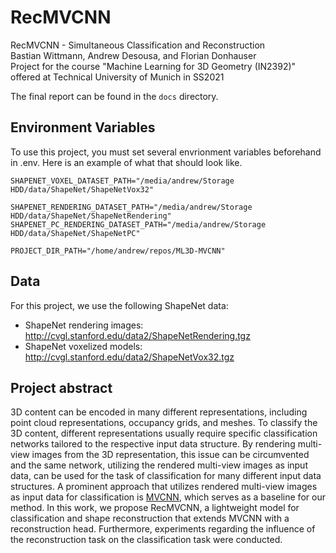# RecMVCNN
RecMVCNN - Simultaneous Classification and Reconstruction<br/>
Bastian Wittmann, Andrew Desousa, and Florian Donhauser<br/>
Project for the course "Machine Learning for 3D Geometry (IN2392)" offered at Technical University of Munich in SS2021

The final report can be found in the `docs` directory.

## Environment Variables
To use this project, you must set several envrionment variables beforehand in .env. Here is an example of what that should look like.
```
SHAPENET_VOXEL_DATASET_PATH="/media/andrew/Storage HDD/data/ShapeNet/ShapeNetVox32"

SHAPENET_RENDERING_DATASET_PATH="/media/andrew/Storage HDD/data/ShapeNet/ShapeNetRendering"
SHAPENET_PC_RENDERING_DATASET_PATH="/media/andrew/Storage HDD/data/ShapeNet/ShapeNetPC"

PROJECT_DIR_PATH="/home/andrew/repos/ML3D-MVCNN"
```

## Data

For this project, we use the following ShapeNet data: 
- ShapeNet rendering images: http://cvgl.stanford.edu/data2/ShapeNetRendering.tgz
- ShapeNet voxelized models: http://cvgl.stanford.edu/data2/ShapeNetVox32.tgz

## Project abstract
3D content can be encoded in many different representations, including point cloud representations, occupancy grids, and meshes.
To classify the 3D content, different representations usually require specific classification networks tailored to the respective input data structure.
By rendering multi-view images from the 3D representation, this issue can be circumvented and the same network, utilizing the rendered multi-view images as input data, can be used for the task of classification for many different input data structures.
A prominent approach that utilizes rendered multi-view images as input data for classification is [MVCNN](http://vis-www.cs.umass.edu/mvcnn/), which serves as a baseline for our method.
In this work, we propose RecMVCNN, a lightweight model for classification and shape reconstruction that extends MVCNN with a reconstruction head. Furthermore, experiments regarding the influence of the reconstruction task on the classification task were conducted.
